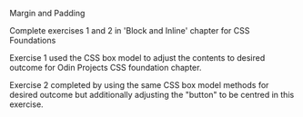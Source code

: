 Margin and Padding

Complete exercises 1 and 2 in 'Block and Inline' chapter for CSS Foundations

Exercise 1 used the CSS box model to adjust the contents to desired outcome for Odin Projects CSS foundation chapter.

Exercise 2 completed by using the same CSS box model methods for desired outcome but additionally adjusting the "button" to be centred in this exercise.